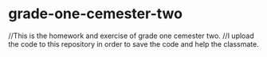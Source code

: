 # grade-one-cemester-two
//This is the homework and exercise of grade one cemester two.
//I upload the code to this repository in order to save the code and help the classmate.
